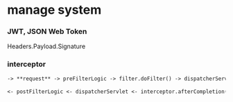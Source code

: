 # manage system

### JWT, JSON Web Token

Headers.Payload.Signature

### interceptor

```tex
-> **request** -> preFilterLogic -> filter.doFilter() -> dispatcherServlet -> interceptor.preHandle() -> controller -->
                                                                                                                      |
<- postFilterLogic <- dispatcherServlet <- interceptor.afterCompletion() <- interceptor.postHandle() <- **response** <-
```
